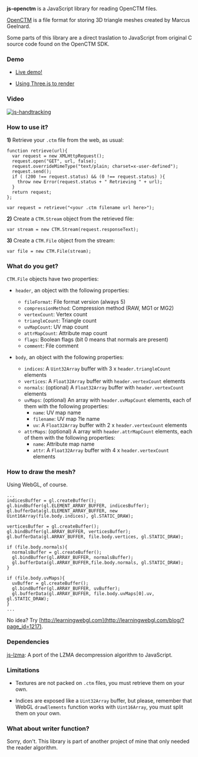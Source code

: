 **js-openctm** is a JavaScript library for reading OpenCTM files.

[OpenCTM](http://openctm.sourceforge.net) is a file format for storing 3D triangle meshes created by Marcus Geelnard.

Some parts of this library are a direct traslation to JavaScript from original C source code found on the OpenCTM SDK.

### Demo ###

- [Live demo!](http://www.inmensia.com/files/ctm/demo/demo.html)

- [Using Three.js to render](http://alteredqualia.com/three/examples/webgl_loader_ctm_materials.html)

### Video ###

[![js-handtracking](http://img.youtube.com/vi/mCjs9oWlccg/0.jpg)](http://www.youtube.com/watch?v=mCjs9oWlccg)

### How to use it? ###

**1)** Retrieve your `.ctm` file from the web, as usual:

```
function retrieve(url){
  var request = new XMLHttpRequest();
  request.open("GET", url, false);
  request.overrideMimeType("text/plain; charset=x-user-defined");
  request.send();
  if ( (200 !== request.status) && (0 !== request.status) ){
    throw new Error(request.status + " Retrieving " + url); 
  }
  return request;
};

var request = retrieve("<your .ctm filename url here>");
```

**2)** Create a `CTM.Stream` object from the retrieved file:

```
var stream = new CTM.Stream(request.responseText);
```

**3)** Create a `CTM.File` object from the stream:

```
var file = new CTM.File(stream);
```

### What do you get? ###

`CTM.File` objects have two properties:

* `header`, an object with the following properties:
    * `fileFormat`: File format version (always 5)
    * `compressionMethod`: Compression method (RAW, MG1 or MG2)
    * `vertexCount`: Vertex count
    * `triangleCount`: Triangle count
    * `uvMapCount`: UV map count
    * `attrMapCount`: Attribute map count
    * `flags`: Boolean flags (bit 0 means that normals are present)
    * `comment`: File comment

* `body`, an object with the following properties:
    * `indices`: A `Uint32Array` buffer with 3 x `header.triangleCount` elements
    * `vertices`: A `Float32Array` buffer with `header.vertexCount` elements
    * `normals`: (optional) A `Float32Array` buffer with `header.vertexCount` elements
    * `uvMaps`: (optional) An array with `header.uvMapCount` elements, each of them with the following properties:
        * `name`: UV map name
        * `filename`: UV map ?le name
        * `uv`: A `Float32Array` buffer with 2 x `header.vertexCount` elements
    * `attrMaps`: (optional) A array with `header.attrMapCount` elements, each of them with the following properties:
        * `name`: Attribute map name
        * `attr`: A `Float32Array` buffer with 4 x `header.vertexCount` elements

### How to draw the mesh? ###

Using WebGL, of course.

```
...
indicesBuffer = gl.createBuffer();
gl.bindBuffer(gl.ELEMENT_ARRAY_BUFFER, indicesBuffer);
gl.bufferData(gl.ELEMENT_ARRAY_BUFFER, new Uint16Array(file.body.indices), gl.STATIC_DRAW);

verticesBuffer = gl.createBuffer();
gl.bindBuffer(gl.ARRAY_BUFFER, verticesBuffer);
gl.bufferData(gl.ARRAY_BUFFER, file.body.vertices, gl.STATIC_DRAW);

if (file.body.normals){
  normalsBuffer = gl.createBuffer();
  gl.bindBuffer(gl.ARRAY_BUFFER, normalsBuffer);
  gl.bufferData(gl.ARRAY_BUFFER,file.body.normals, gl.STATIC_DRAW);
}

if (file.body.uvMaps){
  uvBuffer = gl.createBuffer();
  gl.bindBuffer(gl.ARRAY_BUFFER, uvBuffer);
  gl.bufferData(gl.ARRAY_BUFFER, file.body.uvMaps[0].uv, gl.STATIC_DRAW);
}
...
```

No idea? Try [http://learningwebgl.com](http://learningwebgl.com/blog/?page_id=1217).

### Dependencies ###
[js-lzma](http://js-lzma.googlecode.com): A port of the LZMA decompression algorithm to JavaScript.

### Limitations ###

- Textures are not packed on `.ctm` files, you must retrieve them on your own.

- Indices are exposed like a `Uint32Array` buffer, but please, remember that WebGL `drawElements` function works with `Uint16Array`, you must split them on your own.

### What about writer function? ###

Sorry, don't. This library is part of another project of mine that only needed the reader algorithm.